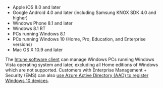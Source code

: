 
  - Apple iOS 8.0 and later
  - Google Android 4.0 and later (including Samsung KNOX SDK 4.0 and higher)
  - Windows Phone 8.1 and later
  - Windows 8.1 RT
  - PCs running Windows 8.1
  - PCs running Windows 10 (Home, Pro, Education, and Enterprise versions)
  - Mac OS X 10.9 and later

The [Intune software client](/intune/deploy-use/manage-windows-pcs-with-microsoft-intune) can manage Windows PCs running Windows Vista operating system and later, excluding all Home editions of Windows which are not supported.  Customers with Enterprise Management + Security (EMS) can also [use Azure Active Directory (AAD) to register Windows 10 devices](set-up-windows-device-management-with-microsoft-intune.md#azure-active-directory-enrollment).
